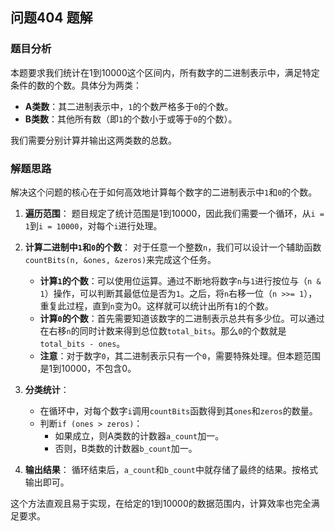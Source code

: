 ## 问题404 题解

### 题目分析

本题要求我们统计在1到10000这个区间内，所有数字的二进制表示中，满足特定条件的数的个数。具体分为两类：
- **A类数**：其二进制表示中，`1`的个数严格多于`0`的个数。
- **B类数**：其他所有数（即`1`的个数小于或等于`0`的个数）。

我们需要分别计算并输出这两类数的总数。

### 解题思路

解决这个问题的核心在于如何高效地计算每个数字的二进制表示中`1`和`0`的个数。

1.  **遍历范围**：
    题目规定了统计范围是1到10000，因此我们需要一个循环，从`i = 1`到`i = 10000`，对每个`i`进行处理。

2.  **计算二进制中`1`和`0`的个数**：
    对于任意一个整数`n`，我们可以设计一个辅助函数`countBits(n, &ones, &zeros)`来完成这个任务。
    - **计算`1`的个数**：可以使用位运算。通过不断地将数字`n`与`1`进行按位与（`n & 1`）操作，可以判断其最低位是否为`1`。之后，将`n`右移一位（`n >>= 1`），重复此过程，直到`n`变为0。这样就可以统计出所有`1`的个数。
    - **计算`0`的个数**：首先需要知道该数字的二进制表示总共有多少位。可以通过在右移`n`的同时计数来得到总位数`total_bits`。那么`0`的个数就是 `total_bits - ones`。
    - **注意**：对于数字`0`，其二进制表示只有一个`0`，需要特殊处理。但本题范围是1到10000，不包含0。

3.  **分类统计**：
    - 在循环中，对每个数字`i`调用`countBits`函数得到其`ones`和`zeros`的数量。
    - 判断`if (ones > zeros)`：
        - 如果成立，则A类数的计数器`a_count`加一。
        - 否则，B类数的计数器`b_count`加一。

4.  **输出结果**：
    循环结束后，`a_count`和`b_count`中就存储了最终的结果。按格式输出即可。

这个方法直观且易于实现，在给定的1到10000的数据范围内，计算效率也完全满足要求。
